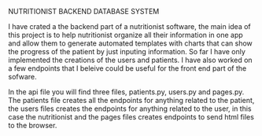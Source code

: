 NUTRITIONIST BACKEND DATABASE SYSTEM

I have crated a the backend part of a nutritionist software, the main idea of this project is to help
nutritionist organize all their information in one app and allow them to generate automated templates
with charts that can show the progress of the patient by just inputing information. So far I have only implemented the creations of the users and patients. I have also worked on a few endpoints that I beleive could be useful for the front end part of the sofware. 

In the api file you will find three files, patients.py, users.py and pages.py. The patients file creates all the endpoints for anything related to the patient, the users files creates the endpoints for anything related to the user, in this case the nutritionist and the pages files creates endpoints to send html files to the browser. 